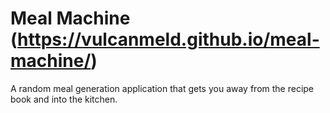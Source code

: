 Meal Machine
(https://vulcanmeld.github.io/meal-machine/)
====================
A random meal generation application that gets you away from the recipe book and into the kitchen.